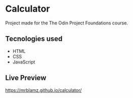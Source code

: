 # Calculator

Project made for the The Odin Project Foundations course.

## Tecnologies used

- HTML
- CSS
- JavaScript

## Live Preview

https://mrblamz.github.io/calculator/
